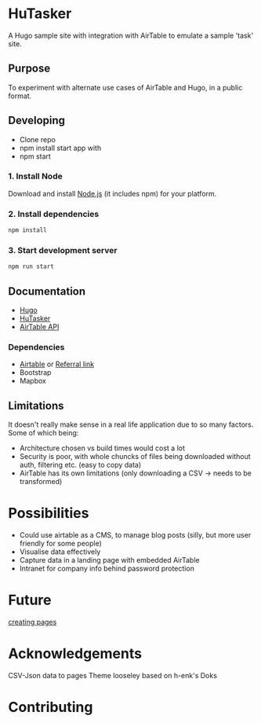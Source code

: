 # HuTasker
A Hugo sample site with integration with AirTable to emulate a sample 'task' site.

## Purpose
To experiment with alternate use cases of AirTable and Hugo, in a public format.

## Developing
- Clone repo
- npm install
start app with
- npm start
### 1. Install Node

Download and install [Node.js](https://nodejs.org/) (it includes npm) for your platform.

### 2. Install dependencies

```bash
npm install
```

### 3. Start development server

```bash
npm run start
```

## Documentation
- [Hugo](https://gohugo.io/documentation/)
- [HuTasker](https://github.com/adamxweb/hutasker/wiki)
- [AirTable API](https://airtable.com)

### Dependencies
- [Airtable](https://airtable.com/invite/r/lottIZti) or [Referral link](https://airtable.com/invite/r/lottIZti)
- Bootstrap
- Mapbox

## Limitations

It doesn't really make sense in a real life application due to so many factors. Some of which being:
- Architecture chosen vs build times would cost a lot
- Security is poor, with whole chuncks of files being downloaded without auth, filtering etc. (easy to copy data)
- AirTable has its own limitations (only downloading a CSV -> needs to be transformed)

# Possibilities

- Could use airtable as a CMS, to manage blog posts (silly, but more user friendly for some people)
- Visualise data effectively
- Capture data in a landing page with embedded AirTable
- Intranet for company info behind password protection


# Future
[creating pages](https://github.com/kidsil/hugo-data-to-pages)

# Acknowledgements
CSV-Json
data to pages
Theme looseley based on h-enk's Doks

# Contributing